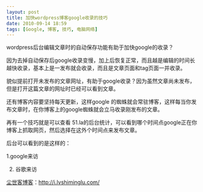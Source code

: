 ```yaml
---
layout: post
title: 加快wordpress博客google收录的技巧
date: 2010-09-14 18:59
tags: [Google, 博客, 技巧, 电脑网络]
---
```

wordpress后台编辑文章时的自动保存功能有助于加快google的收录？

因为去掉自动保存后google收录变慢，加上后恢复正常，而且越是编辑的时间长越快收录，基本上是一发布就会收录，而且是文章页面和tag页面一并收录。

貌似提前打开未发布的文章网址，有助于google收录？因为虽然文章尚未发布，但是打开这篇文章的网址时已经可以看到文章。

还有博客内容要坚持每天更新，这样google 的蜘蛛就会常驻博客，这样每当你发布文章时，在你博客上的google蜘蛛就会立马收录刚发布的文章。

再有一个技巧就是可以查看 51.la的后台统计，可以看到哪个时间点google正在你博客上抓取网页，然后选择在这外个时间点来发布文章。

后台可以看到的是这样的：

1.google来访

2. 谷歌来访



<a href="http://i.lvshiminglu.com/">尘世客博客</a>：<a href="http://i.lvshiminglu.com/">http://i.lvshiminglu.com/</a>

